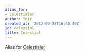 ```yaml
---
alias_for:
- Celestialer
author: Ymir
created_at: '2012-09-28T16:40:40Z'
id: celestial
title: Celestial
---
```

Alias for [Celestialer]

  [Celestialer]: Celestialer